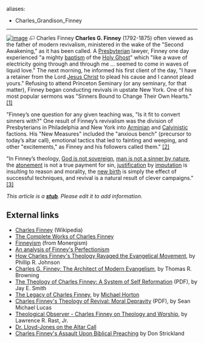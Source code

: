 aliases:
- Charles_Grandison_Finney
---
[![image](images/thumb/b/bf/Charlesfinney.jpg/120px-Charlesfinney.jpg)](http://www.theopedia.com/File:Charlesfinney.jpg)
[![image](data:image/png;base64,iVBORw0KGgoAAAANSUhEUgAAAA8AAAALCAAAAACFLIiAAAAAAnRSTlMA/1uRIrUAAABPSURBVAjXY/j///+5vXDwjAHIr26ZAgXZe8H8a/+hoIcw/9nevdVL9+79DuPvzQYZFPUezu8BMZLXgkExnD8HAu6hqv//n+HZVjD4DuUDAKlChD3fj6aPAAAAAElFTkSuQmCC)](http://www.theopedia.com/File:Charlesfinney.jpg "Enlarge")
Charles Finney
**Charles G. Finney** (1792-1875) often viewed as the father of
modern revivalism, ministered in the wake of the "Second
Awakening," as it has been called. A
[Presbyterian](Presbyterian "Presbyterian") lawyer, Finney one day
experienced "a mighty [baptism](Baptism "Baptism") of the
[Holy Ghost](Holy_Ghost "Holy Ghost")" which "like a wave of
electricity going through and through me ... seemed to come in
waves of liquid love." The next morning, he informed his first
client of the day, "I have a retainer from the Lord
[Jesus Christ](Jesus_Christ "Jesus Christ") to plead his cause and
I cannot plead yours." Refusing to attend Princeton Seminary (or
any seminary, for that matter), Finney began conducting revivals in
upstate New York. One of his most popular sermons was "Sinners
Bound to Change Their Own Hearts."
[[1]](http://www.mtio.com/articles/aissar81.htm)

"Finney’s one question for any given teaching was, "Is it fit to
convert sinners with?" One result of Finney’s revivalism was the
division of Presbyterians in Philadelphia and New York into
[Arminian](Arminianism "Arminianism") and
[Calvinistic](Calvinism "Calvinism") factions. His "New Measures"
included the "anxious bench" (precursor to today’s altar call),
emotional tactics that led to fainting and weeping, and other
"excitements," as Finney and his followers called them."
[[2]](http://www.mtio.com/articles/aissar81.htm)

"In Finney’s theology,
[God is not sovereign](Sovereignty_of_God "Sovereignty of God"),
[man is not a sinner by nature](Original_sin "Original sin"), the
[atonement](Atonement "Atonement") is not a true payment for sin,
[justification](Justification "Justification") by
[imputation](Imputation "Imputation") is insulting to reason and
morality, the [new birth](Regeneration "Regeneration") is simply
the effect of successful techniques, and revival is a natural
result of clever campaigns."
[[3]](http://www.mtio.com/articles/aissar81.htm)

*This article is a **[stub](http://www.theopedia.com/Category:Theopedia_stubs "Category:Theopedia stubs")**. Please edit it to add information.*
## External links

-   [Charles Finney](http://en.wikipedia.org/wiki/Charles_Finney)
    (Wikipedia)
-   [The Complete Works of Charles Finney](http://www.gospeltruth.net/cgfworks.htm)
-   [Finneyism](http://www.monergism.com/directory/link_category/Bad-Theology/Finneyism/)
    (from Monergism)
-   [An analysis of Finney's Perfectionism](http://members.aol.com/leohirrel/finney/)
-   [How Charles Finney's Theology Ravaged the Evangelical Movement](http://www.gty.org/~phil/articles/finney.htm),
    by Phillip R. Johnson
-   [Charles G. Finney: The Architect of Modern Evangelism](http://www.banneroftruth.org/pages/articles/article_detail.php?187),
    by Thomas R. Browning
-   [The Theology of Charles Finney: A System of Self Reformation](http://www.tiu.edu/trinityjournal/pdf/smith.pdf)
    (PDF), by Jay E. Smith
-   [The Legacy of Charles Finney](http://www.modernreformation.org/default.php?page=articledisplay&var1=ArtRead&var2=625&var3=searchresults&var4=Search&var5=Charles_Finney),
    by [Michael Horton](Michael_Horton "Michael Horton")
-   [Charles Finney's Theology of Revival: Moral Depravity](http://www.tms.edu/tmsj/tmsj6h.pdf)
    (PDF), by Sean Michael Lucas
-   [Theological Observer - Charles Finney on Theology and Worship](http://www.mtio.com/articles/bissar52.htm),
    by Lawrence R. Rast, Jr.
-   [Dr. Lloyd-Jones on the Altar Call](http://www.banneroftruth.org/pages/articles/article_detail.php?422)
-   [Charles Finney's Assault Upon Biblical Preaching](http://www.founders.org/journal/fj09/article4_fr.html)
    by Don Strickland



